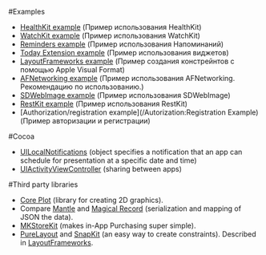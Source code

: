 #Examples

* [HealthKit example](/BloodyProject) (Пример использования HealthKit)
* [WatchKit example](/RemindersWidget) (Пример использования WatchKit)
* [Reminders example](/RemindersWidget) (Пример использования Напоминаний)
* [Today Extension example](/RemindersWidget) (Пример использования виджетов)
* [LayoutFrameworks example](/LayoutFrameworks) (Пример создания констрейнтов с помощью Apple Visual Format)
* [AFNetworking example](/AFNetworkingExample) (Пример использования AFNetworking. Рекомендацию по использованию.)
* [SDWebImage example](/SDWebImageExample) (Пример использования SDWebImage)
* [RestKit example](/RestKitExample) (Пример использования RestKit)
* [Authorization/registration example](/Autorization:Registration Example) (Пример авторизации и регистрации)

#Cocoa

* [UILocalNotifications](https://developer.apple.com/library/ios/documentation/iPhone/Reference/UILocalNotification_Class/) (object specifies a notification that an app can schedule for presentation at a specific date and time)
* [UIActivityViewController](https://developer.apple.com/library/prerelease/ios/documentation/UIKit/Reference/UIActivityViewController_Class/) (sharing between apps)

#Third party libraries

* [Core Plot](https://github.com/core-plot/core-plot) (library for creating 2D graphics).
* Compare [Mantle](https://github.com/Mantle/Mantle) and [Magical Record](https://github.com/MagicalPanda/MagicalRecord) (serialization and mapping of JSON the data).
* [MKStoreKit](https://github.com/MugunthKumar/MKStoreKit) (makes in-App Purchasing super simple).
* [PureLayout](https://github.com/PureLayout/PureLayout) and [SnapKit](http://snapkit.io) (an easy way to create constraints). Described in [LayoutFrameworks](/LayoutFrameworks).
